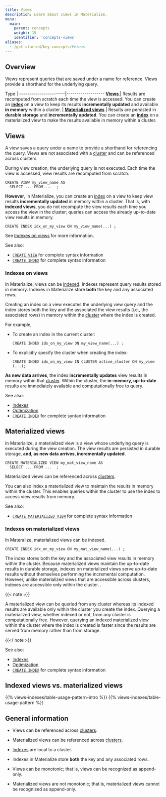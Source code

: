 ```yaml
---
title: Views
description: Learn about views in Materialize.
menu:
  main:
    parent: concepts
    weight: 15
    identifier: 'concepts-views'
aliases:
  - /get-started/key-concepts/#views
---
```


## Overview

Views represent queries that are saved under a name for reference. Views provide
a shorthand for the underlying query.

Type                   |
-----------------------|-------------------
[ **Views** ]( #views ) | Results are recomputed from scratch each time the view is accessed. You can create an **[index](/concepts/indexes/)** on a view to keep its results **incrementally updated** and available **in memory** within a cluster. |
[**Materialized views**](#materialized-views) | Results are persisted in **durable storage** and **incrementally updated**. You can create an [**index**](/concepts/indexes/) on a materialized view to make the results available in memory within a cluster.

## Views

A view saves a query under a name to provide a shorthand for referencing the
query. Views are not associated with a [cluster](/concepts/clusters/) and can
be referenced across clusters.

During view creation, the underlying query is not executed. Each time the view
is accessed, view results are recomputed from scratch.

```mzsql
CREATE VIEW my_view_name AS
  SELECT ... FROM ...  ;
```

**However**, in Materialize, you can create an [index](/concepts/indexes/) on a
view to keep view results **incrementally updated** in memory within a cluster.
That is, with **indexed views**, you do not recompute the view results each time
you access the view in the cluster; queries can access the already up-to-date
view results in memory.

```mzsql
CREATE INDEX idx_on_my_view ON my_view_name(...) ;
```

See [Indexes on views](#indexes-on-views) for more information.

See also:

- [`CREATE VIEW`](/sql/create-view)  for complete syntax information
- [`CREATE INDEX`](/sql/create-index/)  for complete syntax information

### Indexes on views

In Materialize, views can be [indexed](/concepts/indexes/). Indexes represent
query results stored in memory. Indexes in Materialize store **both** the key
and any associated rows.

Creating an index on a view executes the underlying view query and the index
stores both the key and the associated the view results (i.e., the associated
rows) in memory within the [cluster](/concepts/clusters/) where the index is
created.

For example,

- To create an index in the current cluster:

  ```mzsql
  CREATE INDEX idx_on_my_view ON my_view_name(...) ;
  ```

- To explicitly specify the cluster when creating the index:

  ```mzsql
  CREATE INDEX idx_on_my_view IN CLUSTER active_cluster ON my_view (...);
  ```

**As new data arrives**, the index **incrementally updates** view results in
memory within that [cluster](/concepts/clusters/). Within the cluster, the
**in-memory, up-to-date** results are immediately available and computationally
free to query.

See also:

- [Indexes](/concepts/indexes)
- [Optimization](/transform-data/optimization)
- [`CREATE INDEX`](/sql/create-index/)  for complete syntax information

## Materialized views

In Materialize, a materialized view is a view whose underlying query is executed
during the view creation. The view results are persisted in durable storage,
**and, as new data arrives, incrementally updated**.

```mzsql
CREATE MATERIALIZED VIEW my_mat_view_name AS
  SELECT ... FROM ...  ;
```

Materialized views can be referenced across [clusters](/concepts/clusters/).

You can also index a materialized view to maintain the results in memory within
the cluster. This enables queries within the cluster to use the index to access
view results from memory.

See also:

- [`CREATE MATERIALIZED VIEW`](/sql/create-materialized-view) for complete
  syntax information

### Indexes on materialized views

In Materalize, materialized views can be indexed.

```mzsql
CREATE INDEX idx_on_my_view ON my_mat_view_name(...) ;
```

The index stores both the key and the associated view results in memory within
the cluster. Because materialized views maintain the up-to-date results in
durable storage, indexes on materialized views serve up-to-date results without
themselves performing the incremental computation. However, unlike materialized
views that are accessible across clusters, indexes are accessible only within
the cluster. .

{{< note >}}

A materialized view can be queried from any cluster whereas its indexed results
are available only within the cluster you create the index. Querying a
materialized view, whether indexed or not, from any cluster is computationally
free. However, querying an indexed materialized view within the cluster where
the index is created is faster since the results are served from memory rather
than from storage.

{{</ note >}}

See also:

- [Indexes](/concepts/indexes)
- [Optimization](/transform-data/optimization)
- [`CREATE INDEX`](/sql/create-index/)  for complete syntax information

## Indexed views vs. materialized views

{{% views-indexes/table-usage-pattern-intro %}}
{{% views-indexes/table-usage-pattern %}}

## General information

- Views can be referenced across [clusters](/concepts/clusters/).

- Materialized views can be referenced across [clusters](/concepts/clusters/).

- [Indexes](/concepts/indexes) are local to a cluster.

- Indexes in Materialize store **both** the key and any associated rows.

- Views can be monotonic; that is, views can be recognized as append-only.

- Materialized views are not monotonic; that is, materialized views cannot be
  recognized as append-only.

<style>
red { color: Red; font-weight: 500; }
</style>
